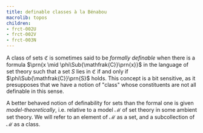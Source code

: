 ```yaml
---
title: definable classes à la Bénabou
macrolib: topos
children:
- frct-002U
- frct-002V
- frct-003N
---
```


A class of sets $\mathfrak{C}$ is sometimes said to be *formally
definable* when there is a formula $\prn{x \mid
\phi\Sub{\mathfrak{C}}\prn{x}}$ in the language of set theory such that a
set $S$ lies in $\mathfrak{C}$ if and only if
$\phi\Sub{\mathfrak{C}}\prn{S}$ holds. This concept is a bit sensitive, as
it presupposes that we have a notion of "class" whose constituents are not
all definable in this sense.

A better behaved notion of definability for sets than the formal one is
given *model-theoretically*, i.e. relative to a model $\mathscr{M}$ of set
theory in some ambient set theory. We will refer to
an element of $\mathscr{M}$ as a set, and a subcollection of $\mathscr{M}$
as a class.
